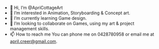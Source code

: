 - 👋 Hi, I’m @ApriCottageArt
- 👀 I’m interested in Animation, Storyboarding & Concept art.
- 🌱 I’m currently learning Game design.
- 💞️ I’m looking to collaborate on Games, using my art & project management skills.
- 📫 How to reach me You can phone me on 0428780958 or email me at april.creer@gmail.com.

<!---
ApriCottageArt/ApriCottageArt is a ✨ special ✨ repository because its `README.md` (this file) appears on your GitHub profile.
You can click the Preview link to take a look at your changes.
--->
